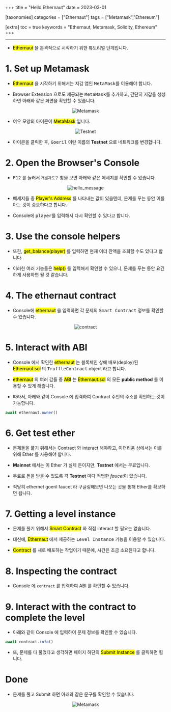 +++
title = "Hello Ethernaut"
date = 2023-03-01

[taxonomies]
categories = ["Ethernaut"]
tags = ["Metamask","Ethereum"]

[extra]
toc = true
keywords = "Ethernaut, Metamask, Solidity, Ethereum"
+++

---

- <mark>Ethernaut</mark> 을 본격적으로 시작하기 위한 튜토리얼 단계입니다.

# 1. Set up Metamask

- <mark>Ethernaut</mark> 을 시작하기 위해서는 지갑 앱인 <kbd>MetaMask</kbd>를 이용해야 합니다.

- Browser Extension 으로도 제공되는 <kbd>MetaMask</kbd>를 추가하고, 간단히 지갑을 생성하면 아래와 같은 화면을 확인할 수 있습니다.

<center>
<img src="/blockchain/ethernaut/img/metamask_on_browser.png" alt="Metamask" w=300 h=200) />
</center>

- 여우 모양의 아이콘이 <mark>MetaMask</mark> 입니다.

<center>
<img src="/blockchain/ethernaut/img/switch_to_testnet.png" alt="Testnet" w=300 h=200) />
</center>

- 아이콘을 클릭한 후, <kbd>Goeril</kbd> 이란 이름의 **Testnet** 으로 네트워크를 변경합니다.


# 2. Open the Browser's Console

- <kbd>F12</kbd> 를 눌러서 `개발자도구` 창을 보면 아래와 같은 메세지를 확인할 수 있습니다.

<center>
<img src="/blockchain/ethernaut/img/hello_ethernaut.png" alt="hello_message" w=400 h=200) />
</center>

- 메세지들 중 <mark>Player's Address</mark> 를 나타내는 값이 있을텐데, 문제를 푸는 동안 이를 아는 것이 중요하다고 합니다.

- Console에 <kbd>player</kbd>를 입력해서 다시 확인할 수 있다고 합니다.

# 3. Use the console helpers

- 또한, <mark>get_balance(player)</mark> 를 입력하면 현재 이더 잔액을 조회할 수도 있다고 합니다.

- 이러한 여러 기능들은 <mark>help()</mark> 를 입력해서 확인할 수 있으니, 문제를 푸는 동안 요긴하게 사용하면 될 것 같습니다.

# 4. The ethernaut contract

- Console에 <mark>ethernaut</mark> 을 입력하면 각 문제의 <kbd>Smart Contract</kbd> 정보를 확인할 수 있습니다.

<center>
<img src="/blockchain/ethernaut/img/ethernaut_contract.png" alt="contract" w=300 h=200) />
</center>

# 5. Interact with ABI

- Console 에서 확인한 <mark>ethernaut</mark> 는 블록체인 상에 배포(deploy)된 <mark>Ethernaut.sol</mark> 의 <kbd>TruffleContract</kbd> object 라고 합니다.

- <mark>ethernaut</mark> 의 여러 값들 중 <mark>ABI</mark> 는 <mark>Ethernaut.sol</mark> 의 모든 **public method** 를 이용할 수 있게 해줍니다.

- 따라서, 아래와 같이 Console 에 입력하여 Contract 주인의 주소를 확인하는 것이 가능합니다.

```js
await ethernaut.owner()
```

# 6. Get test ether

- 문제들을 풀기 위해서는 Contract 와 interact 해야하고, 이더리움 상에서는 이를 위해 Ether 를 사용해야 합니다.

- **Mainnet** 에서는 이 Ether 가 실제 돈이지만, **Testnet** 에서는 무료입니다.

- 무료로 돈을 받을 수 있도록 각 **Testnet** 마다 적법한 *faucet*이 있습니다.

- 적당히 ethernet goeril faucet 라 구글링해보면 나오는 곳을 통해 Ether를 확보하면 됩니다.

# 7. Getting a level instance

- 문제를 풀기 위해서 <mark>Smart Contract</mark> 와 직접 interact 할 필요는 없습니다.

- 대신에, <mark>Ethernaut</mark> 에서 제공하는 <kbd>Level Instance</kbd> 기능을 이용할 수 있습니다.

- <mark>Contract</mark> 를 새로 배포하는 작업이기 때문에, 시간은 조금 소요된다고 합니다.

# 8. Inspecting the contract

- Console 에 `contract` 를 입력하여 ABI 를 확인할 수 있습니다.

# 9. Interact with the contract to complete the level

- 아래와 같이 Console 에 입력하여 문제 정보를 확인할 수 있습니다.
```js
await contract.info()
```

- 또, 문제를 다 풀었다고 생각하면 페이지 하단의 <mark>Submit Instance</mark> 를 클릭하면 됩니다.

# Done

- 문제를 풀고 Submit 하면 아래와 같은 문구를 확인할 수 있습니다.

<center>
<img src="/blockchain/ethernaut/img/hello_ethernaut_done.png" alt="Metamask" w=600 h=200) />
</center>
